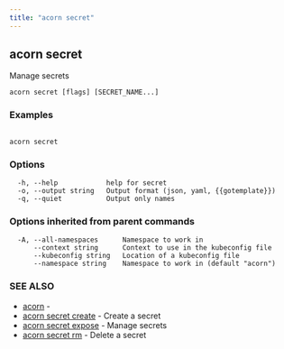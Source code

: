 ```yaml
---
title: "acorn secret"
---
```

## acorn secret

Manage secrets

```
acorn secret [flags] [SECRET_NAME...]
```

### Examples

```

acorn secret
```

### Options

```
  -h, --help            help for secret
  -o, --output string   Output format (json, yaml, {{gotemplate}})
  -q, --quiet           Output only names
```

### Options inherited from parent commands

```
  -A, --all-namespaces      Namespace to work in
      --context string      Context to use in the kubeconfig file
      --kubeconfig string   Location of a kubeconfig file
      --namespace string    Namespace to work in (default "acorn")
```

### SEE ALSO

* [acorn](acorn.md)	 - 
* [acorn secret create](acorn_secret_create.md)	 - Create a secret
* [acorn secret expose](acorn_secret_expose.md)	 - Manage secrets
* [acorn secret rm](acorn_secret_rm.md)	 - Delete a secret

